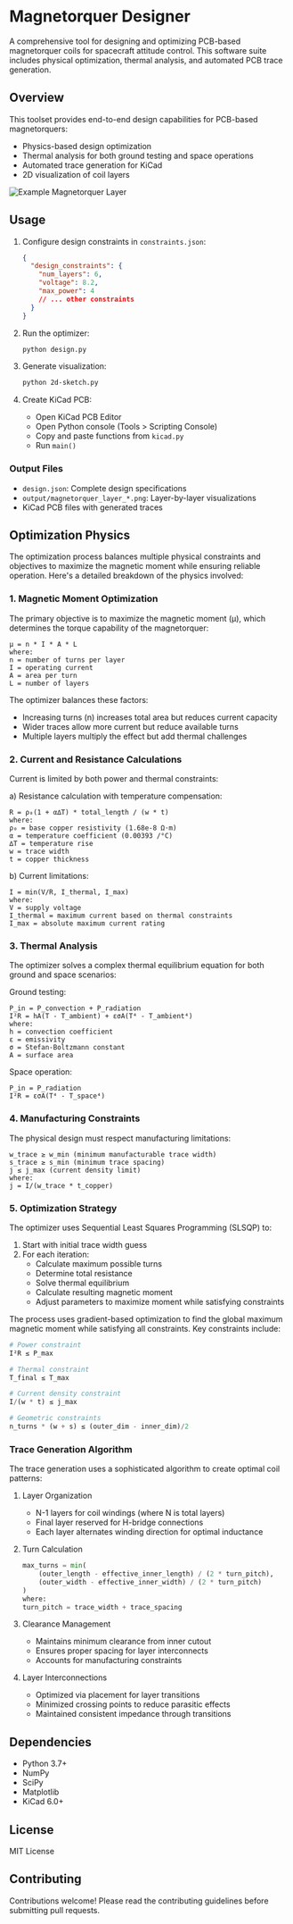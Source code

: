 # Magnetorquer Designer

A comprehensive tool for designing and optimizing PCB-based magnetorquer coils for spacecraft attitude control. This software suite includes physical optimization, thermal analysis, and automated PCB trace generation.

## Overview

This toolset provides end-to-end design capabilities for PCB-based magnetorquers:
- Physics-based design optimization
- Thermal analysis for both ground testing and space operations
- Automated trace generation for KiCad
- 2D visualization of coil layers

![Example Magnetorquer Layer](output/magnetorquer_layer_1.png)

## Usage

1. Configure design constraints in `constraints.json`:
   ```json
   {
     "design_constraints": {
       "num_layers": 6,
       "voltage": 8.2,
       "max_power": 4
       // ... other constraints
     }
   }
   ```

2. Run the optimizer:
   ```bash
   python design.py
   ```

3. Generate visualization:
   ```bash
   python 2d-sketch.py
   ```

4. Create KiCad PCB:
   - Open KiCad PCB Editor
   - Open Python console (Tools > Scripting Console)
   - Copy and paste functions from `kicad.py`
   - Run `main()`

### Output Files

- `design.json`: Complete design specifications
- `output/magnetorquer_layer_*.png`: Layer-by-layer visualizations
- KiCad PCB files with generated traces

## Optimization Physics

The optimization process balances multiple physical constraints and objectives to maximize the magnetic moment while ensuring reliable operation. Here's a detailed breakdown of the physics involved:

### 1. Magnetic Moment Optimization

The primary objective is to maximize the magnetic moment (μ), which determines the torque capability of the magnetorquer:

```
μ = n * I * A * L
where:
n = number of turns per layer
I = operating current
A = area per turn
L = number of layers
```

The optimizer balances these factors:
- Increasing turns (n) increases total area but reduces current capacity
- Wider traces allow more current but reduce available turns
- Multiple layers multiply the effect but add thermal challenges

### 2. Current and Resistance Calculations

Current is limited by both power and thermal constraints:

a) Resistance calculation with temperature compensation:
```
R = ρ₀(1 + α∆T) * total_length / (w * t)
where:
ρ₀ = base copper resistivity (1.68e-8 Ω⋅m)
α = temperature coefficient (0.00393 /°C)
∆T = temperature rise
w = trace width
t = copper thickness
```

b) Current limitations:
```
I = min(V/R, I_thermal, I_max)
where:
V = supply voltage
I_thermal = maximum current based on thermal constraints
I_max = absolute maximum current rating
```

### 3. Thermal Analysis

The optimizer solves a complex thermal equilibrium equation for both ground and space scenarios:

Ground testing:
```
P_in = P_convection + P_radiation
I²R = hA(T - T_ambient) + εσA(T⁴ - T_ambient⁴)
where:
h = convection coefficient
ε = emissivity
σ = Stefan-Boltzmann constant
A = surface area
```

Space operation:
```
P_in = P_radiation
I²R = εσA(T⁴ - T_space⁴)
```

### 4. Manufacturing Constraints

The physical design must respect manufacturing limitations:
```
w_trace ≥ w_min (minimum manufacturable trace width)
s_trace ≥ s_min (minimum trace spacing)
j ≤ j_max (current density limit)
where:
j = I/(w_trace * t_copper)
```

### 5. Optimization Strategy

The optimizer uses Sequential Least Squares Programming (SLSQP) to:

1. Start with initial trace width guess
2. For each iteration:
   - Calculate maximum possible turns
   - Determine total resistance
   - Solve thermal equilibrium
   - Calculate resulting magnetic moment
   - Adjust parameters to maximize moment while satisfying constraints

The process uses gradient-based optimization to find the global maximum magnetic moment while satisfying all constraints. Key constraints include:

```python
# Power constraint
I²R ≤ P_max

# Thermal constraint
T_final ≤ T_max

# Current density constraint
I/(w * t) ≤ j_max

# Geometric constraints
n_turns * (w + s) ≤ (outer_dim - inner_dim)/2
```

### Trace Generation Algorithm

The trace generation uses a sophisticated algorithm to create optimal coil patterns:

1. Layer Organization
   - N-1 layers for coil windings (where N is total layers)
   - Final layer reserved for H-bridge connections
   - Each layer alternates winding direction for optimal inductance

2. Turn Calculation
   ```python
   max_turns = min(
       (outer_length - effective_inner_length) / (2 * turn_pitch),
       (outer_width - effective_inner_width) / (2 * turn_pitch)
   )
   where:
   turn_pitch = trace_width + trace_spacing
   ```

3. Clearance Management
   - Maintains minimum clearance from inner cutout
   - Ensures proper spacing for layer interconnects
   - Accounts for manufacturing constraints

4. Layer Interconnections
   - Optimized via placement for layer transitions
   - Minimized crossing points to reduce parasitic effects
   - Maintained consistent impedance through transitions

## Dependencies

- Python 3.7+
- NumPy
- SciPy
- Matplotlib
- KiCad 6.0+

## License

MIT License

## Contributing

Contributions welcome! Please read the contributing guidelines before submitting pull requests.